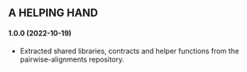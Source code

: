 ## A HELPING HAND

#### 1.0.0 (2022-10-19)

- Extracted shared libraries, contracts and helper functions from the pairwise-alignments repository.
